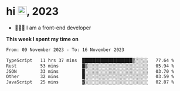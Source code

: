 <h1> hi <img src="https://raw.githubusercontent.com/blackcater/blackcater/main/images/Hi.gif" height="24" />, 2023 </h1>

- 🧑🏻‍💻 I am a front-end developer

**This week I spent my time on** 

<!--START_SECTION:waka-->

```txt
From: 09 November 2023 - To: 16 November 2023

TypeScript   11 hrs 37 mins  ███████████████████▒░░░░░   77.64 %
Rust         53 mins         █▒░░░░░░░░░░░░░░░░░░░░░░░   05.94 %
JSON         33 mins         █░░░░░░░░░░░░░░░░░░░░░░░░   03.70 %
Other        32 mins         █░░░░░░░░░░░░░░░░░░░░░░░░   03.59 %
JavaScript   25 mins         ▓░░░░░░░░░░░░░░░░░░░░░░░░   02.87 %
```

<!--END_SECTION:waka-->
